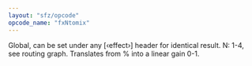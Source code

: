 ```yaml
---
layout: "sfz/opcode"
opcode_name: "fxNtomix"
---
```

Global, can be set under any [‹effect›] header for identical
result. N: 1-4, see routing graph.
Translates from % into a linear gain 0-1.
